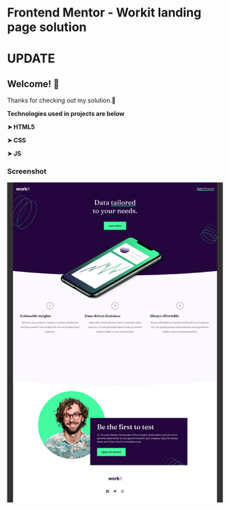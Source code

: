 # Frontend Mentor - Workit landing page solution

# UPDATE

## Welcome! 👋

Thanks for checking out my solution.🚀

**Technologies used in projects are below**

**➤ HTML5**

**➤ CSS**

**➤ JS**
### Screenshot

![](./images/screenshot-full.png)
